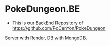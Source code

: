 # PokeDungeon.BE
- This is our BackEnd Repository of https://github.com/PoCenYon/PokeDungeon

Server with Render, DB with MongoDB.
